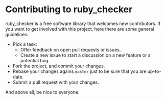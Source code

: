# Contributing to ruby_checker

ruby_checker is a free software library that welcomes new contributors. If you
want to get involved with this project, here there are some general guidelines:

- Pick a task:
  - Offer feedback on open pull requests or issues.
  - Create a new issue to start a discussion on a new feature or a potential
    bug.
- Fork the project, and commit your changes.
- Rebase your changes agains `master` just to be sure that you are up-to-date.
- Submit a pull request with your changes.

And above all, be nice to everyone.
